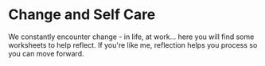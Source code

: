 # Change and Self Care
We constantly encounter change - in life, at work... here you will find some worksheets to help reflect. If you're like me, reflection helps you process so you can move forward.  
